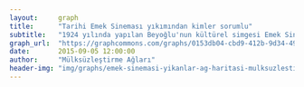 ```yaml
---
layout:     graph
title:      "Tarihi Emek Sineması yıkımından kimler sorumlu"
subtitle:   "1924 yılında yapılan Beyoğlu'nun kültürel simgesi Emek Sineması binası AVM yapılmak üzere yıkıldı"
graph_url:  "https://graphcommons.com/graphs/0153db04-cbd9-412b-9d34-49ca75693082"
date:       2015-09-05 12:00:00
author:     "Mülksüzleştirme Ağları"
header-img: "img/graphs/emek-sinemasi-yikanlar-ag-haritasi-mulksuzlestirme-grpahcommons.jpg"
---
```

